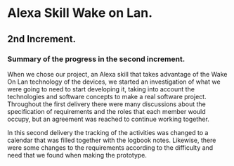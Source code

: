 # Alexa Skill Wake on Lan.
## 2nd Increment.
### Summary of the progress in the second increment. 

When we chose our project, an Alexa skill that takes advantage of the Wake On Lan technology of the devices, we started an investigation of what we were going to need to start developing it, taking into account the technologies and software concepts to make a real software project.
Throughout the first delivery there were many discussions about the specification of requirements and the roles that each member would occupy, but an agreement was reached to continue working together.

In this second delivery the tracking of the activities was changed to a calendar that was filled together with the logbook notes. Likewise, there were some changes to the requirements according to the difficulty and need that we found when making the prototype.

